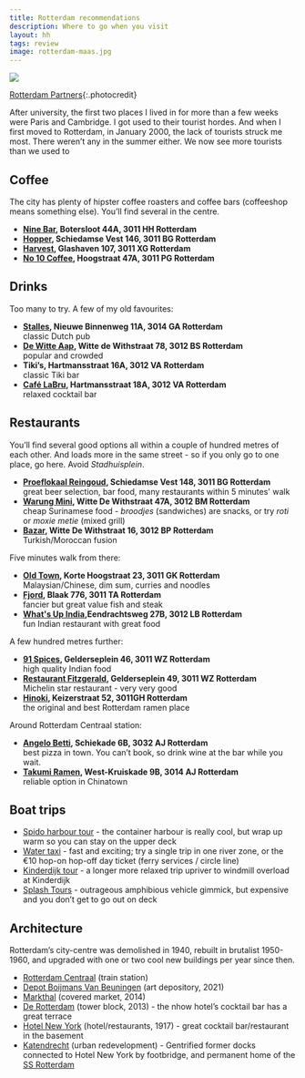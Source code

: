 ```yaml
---
title: Rotterdam recommendations
description: Where to go when you visit
layout: hh
tags: review
image: rotterdam-maas.jpg
---
```


![](rotterdam-maas.jpg)

[Rotterdam Partners](https://rotterdammakeithappen.nl/media-objecten/erasmusbrug-and-de-rotterdam/){:.photocredit}

After university, the first two places I lived in for more than a few weeks were Paris and Cambridge.
I got used to their tourist hordes.
And when I first moved to Rotterdam, in January 2000, the lack of tourists struck me most.
There weren’t any in the summer either.
We now see more tourists than we used to


## Coffee

The city has plenty of hipster coffee roasters and coffee bars
(coffeeshop means something else).
You’ll find several in the centre.

* **[Nine Bar](https://nine-bar.com), Botersloot 44A, 3011 HH Rotterdam**
* **[Hopper](https://www.hopper-coffee.nl/hopper), Schiedamse Vest 146, 3011 BG Rotterdam**
* **[Harvest](https://www.harvestcafeandbakery.com), Glashaven 107, 3011 XG Rotterdam**
* **[No 10 Coffee](https://no10coffee.nl), Hoogstraat 47A, 3011 PG Rotterdam**

## Drinks

Too many to try. A few of my old favourites:

* **[Stalles](https://www.cafestalles.nl), Nieuwe Binnenweg 11A, 3014 GA Rotterdam**  
  classic Dutch pub  
* **[De Witte Aap](http://www.dewitteaap.nl), Witte de Withstraat 78, 3012 BS Rotterdam**  
  popular and crowded
* **Tiki’s, Hartmansstraat 16A, 3012 VA Rotterdam**  
  classic Tiki bar
* **[Café LaBru](https://www.facebook.com/CafeLaBru), Hartmansstraat 18A, 3012 VA Rotterdam**  
  relaxed cocktail bar  


## Restaurants

You’ll find several good options all within a couple of hundred metres of each other.
And loads more in the same street - so if you only go to one place, go here.
Avoid _Stadhuisplein_.

* **[Proeflokaal Reingoud](http://www.proeflokaalreijngoud.nl), Schiedamse Vest 148, 3011 BG Rotterdam**  
  great beer selection, bar food, many restaurants within 5 minutes' walk  
* **[Warung Mini](http://www.warungmini.com), Witte De Withstraat 47A, 3012 BM Rotterdam**    
  cheap Surinamese food - _broodjes_ (sandwiches) are snacks, or try _roti_ or _moxie metie_ (mixed grill)  
* **[Bazar](http://www.hotelbazar.nl), Witte De Withstraat 16, 3012 BP Rotterdam**  
  Turkish/Moroccan fusion

Five minutes walk from there:

* **[Old Town](https://www.oldtown.nl), Korte Hoogstraat 23, 3011 GK Rotterdam**    
  Malaysian/Chinese, dim sum, curries and noodles
* **[Fjord](http://www.fjord-rotterdam.nl), Blaak 776, 3011 TA Rotterdam**  
  fancier but great value fish and steak  
* **[What's Up India](https://whatsupindia.nl),Eendrachtsweg 27B, 3012 LB Rotterdam**  
  fun Indian restaurant with great food

A few hundred metres further:

* **[91 Spices](http://91spices.nl), Gelderseplein 46, 3011 WZ Rotterdam**  
  high quality Indian food
* **[Restaurant Fitzgerald](http://www.restaurantfitzgerald.com), Gelderseplein 49, 3011 WZ Rotterdam**  
  Michelin star restaurant - very very good
* **[Hinoki](http://hinoki.nl), Keizerstraat 52, 3011GH Rotterdam**  
  the original and best Rotterdam ramen place

Around Rotterdam Centraal station:

* **[Angelo Betti](https://angelobetti.nl), Schiekade 6B, 3032 AJ Rotterdam**  
  best pizza in town. You can’t book, so drink wine at the bar while you wait.
* **[Takumi Ramen](https://takumiramennoodles.com/nl/rotterdam-westkruiskade/), West-Kruiskade 9B, 3014 AJ Rotterdam**  
  reliable option in Chinatown  


## Boat trips

* [Spido harbour tour](https://www.spido.nl/en/cruises/rotterdam-harbour-tour) -
  the container harbour is really cool, but wrap up warm so you can stay on the upper deck
* [Water taxi](https://www.watertaxirotterdam.nl/) -
  fast and exciting; try a single trip in one river zone, or the €10 hop-on hop-off day ticket (ferry services / circle line)
* [Kinderdijk tour](https://www.kinderdijk.com/activities/boat-tour/) -
  a longer more relaxed trip upriver to windmill overload at Kinderdijk
* [Splash Tours](https://www.splashtours.nl) -
  outrageous amphibious vehicle gimmick, but expensive and you don’t get to go out on deck


## Architecture

Rotterdam’s city-centre was demolished in 1940, rebuilt in brutalist 1950-1960, and upgraded with one or two cool new buildings per year since then.

* [Rotterdam Centraal](https://en.wikipedia.org/wiki/Rotterdam_Centraal_station) (train station)
* [Depot Boijmans Van Beuningen](https://en.wikipedia.org/wiki/Depot_Museum_Boijmans_Van_Beuningen) (art depository, 2021)
* [Markthal](https://en.wikipedia.org/wiki/Market_Hall_(Rotterdam)) (covered market, 2014)
* [De Rotterdam](https://en.wikipedia.org/wiki/De_Rotterdam) (tower block, 2013) -
  the nhow hotel’s cocktail bar has a great terrace
* [Hotel New York](https://en.wikipedia.org/wiki/Hotel_New_York_(Rotterdam)) (hotel/restaurants, 1917) -
  great cocktail bar/restaurant in the basement
* [Katendrecht](https://en.wikipedia.org/wiki/Katendrecht) (urban redevelopment) -
  Gentrified former docks connected to Hotel New York by footbridge, and permanent home of the 
  [SS Rotterdam](https://en.wikipedia.org/wiki/SS_Rotterdam)

